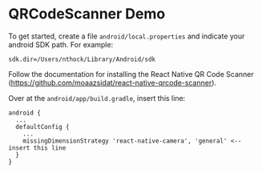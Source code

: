 # QRCodeScanner Demo

To get started, create a file `android/local.properties` and indicate your android SDK path. For example:

```
sdk.dir=/Users/nthock/Library/Android/sdk
```

Follow the documentation for installing the React Native QR Code Scanner (https://github.com/moaazsidat/react-native-qrcode-scanner).

Over at the `android/app/build.gradle`, insert this line:

```
android {
  ...
  defaultConfig {
    ...
    missingDimensionStrategy 'react-native-camera', 'general' <-- insert this line
  }
}
```